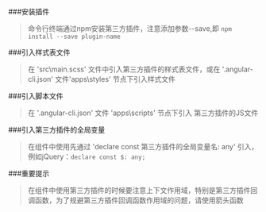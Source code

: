###安装插件
> 命令行终端通过npm安装第三方插件，注意添加参数--save,即 `npm install --save plugin-name`

###引入样式表文件
> 在 'src\main.scss' 文件中引入第三方插件的样式表文件，或在 '.angular-cli.json' 文件'apps\styles' 节点下引入样式文件

###引入脚本文件
> 在 '.angular-cli.json' 文件 'apps\scripts' 节点下引入 第三方插件的JS文件

###引入第三方插件的全局变量
> 在组件中使用先通过 'declare const 第三方插件的全局变量名: any' 引入，例如jQuery：`declare const $: any;`

###重要提示
> 在组件中使用第三方插件的时候要注意上下文作用域，特别是第三方插件回调函数，为了规避第三方插件回调函数作用域的问题，请使用箭头函数